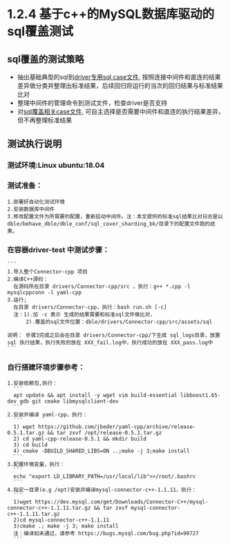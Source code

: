 # 1.2.4 基于c++的MySQL数据库驱动的sql覆盖测试

## sql覆盖的测试策略

- 抽出基础典型的sql到[driver专用sql case文件](./1.3%20sql文件说明.md#), 按照连接中间件和直连的结果差异做分类并整理出标准结果，后续回归将运行的当次的回归结果与标准结果比对
- 整理中间件的管理命令到测试文件，检查driver是否支持
- 对[sql覆盖相关case文件](./1.3%20sql文件说明.md), 可自主选择是否需要中间件和直连的执行结果差异，但不再整理标准结果

## 测试执行说明

### 测试环境:Linux ubuntu:18.04
### 测试准备：
    1.部署好自动化测试环境
    2.安装数据库中间件
    3.修改配置文件为所需要的配置，重新启动中间件。注：本文提供的标准sql结果比对日志是以 dble/behave_dble/dble_conf/sql_cover_sharding_bk/目录下的配置文件跑的结果。
### 在容器driver-test 中测试步骤：
    ```
    1.导入整个Connector-cpp 项目
    2.编译C++源码：
      在源码所在目录 drivers/Connector-cpp/src ，执行：g++ *.cpp -l mysqlcppconn -l yaml-cpp
    3.运行;
      在目录 drivers/Connector-cpp，执行：bash run.sh [-c]
      注：1).加 -c 表示 生成的结果需要和标准sql文件做比对，
          2).覆盖的sql文件位置：dble/drivers/Connector-cpp/src/assets/sql

    说明： 步骤3完成之后会在目录 drivers/Connector-cpp/下生成 sql_logs目录，放置sql 执行结果，执行失败的放在 XXX_fail.log中，执行成功的放在 XXX_pass.log中
    ```
### 自行搭建环境步骤参考：
    1.安装依赖包,执行：
      ```
      apt update && apt install -y wget vim build-essential libboost1.65-dev gdb git cmake libmysqlclient-dev
      ```
    2.安装并编译 yaml-cpp，执行：
      ```
      1) wget https://github.com/jbeder/yaml-cpp/archive/release-0.5.1.tar.gz && tar zxvf /opt/release-0.5.1.tar.gz
      2) cd yaml-cpp-release-0.5.1 && mkdir build
      3) cd build
      4) cmake -DBUILD_SHARED_LIBS=ON ..;make -j 3;make install
      ```
    3.配置环境变量，执行：
      ```
      echo "export LD_LIBRARY_PATH=/usr/local/lib">>/root/.bashrc
      ```
    4.指定一目录(e.g /opt)安装并编译mysql-connector-c++-1.1.11，执行：
      ```
      1)wget https://dev.mysql.com/get/Downloads/Connector-C++/mysql-connector-c++-1.1.11.tar.gz && tar zxvf mysql-connector-c++-1.1.11.tar.gz
      2)cd mysql-connector-c++-1.1.11
      3)cmake .; make -j 3; make install
      注：编译如未通过，请参考 https://bugs.mysql.com/bug.php?id=90727
      ```
